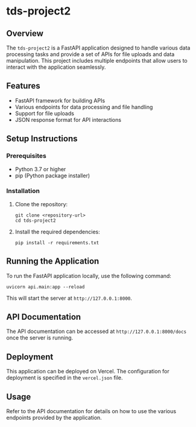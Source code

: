 # tds-project2

## Overview
The `tds-project2` is a FastAPI application designed to handle various data processing tasks and provide a set of APIs for file uploads and data manipulation. This project includes multiple endpoints that allow users to interact with the application seamlessly.

## Features
- FastAPI framework for building APIs
- Various endpoints for data processing and file handling
- Support for file uploads
- JSON response format for API interactions

## Setup Instructions

### Prerequisites
- Python 3.7 or higher
- pip (Python package installer)

### Installation
1. Clone the repository:
   ```
   git clone <repository-url>
   cd tds-project2
   ```

2. Install the required dependencies:
   ```
   pip install -r requirements.txt
   ```

## Running the Application
To run the FastAPI application locally, use the following command:
```
uvicorn api.main:app --reload
```
This will start the server at `http://127.0.0.1:8000`.

## API Documentation
The API documentation can be accessed at `http://127.0.0.1:8000/docs` once the server is running.

## Deployment
This application can be deployed on Vercel. The configuration for deployment is specified in the `vercel.json` file.

## Usage
Refer to the API documentation for details on how to use the various endpoints provided by the application.